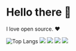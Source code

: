 # Hello there 👋

I love open source. ❤️

![Top Langs](https://github-profile-summary-cards.vercel.app/api/cards/profile-details?username=vn7n24fzkq&theme=vue)
![](http://github-profile-summary-cards.vercel.app/api/cards/repos-per-language?username=murataslaneu&theme=2077)
![](http://github-profile-summary-cards.vercel.app/api/cards/most-commit-language?username=murataslaneu&theme=2077)
![](http://github-profile-summary-cards.vercel.app/api/cards/stats?username=murataslaneu&theme=2077)
![](http://github-profile-summary-cards.vercel.app/api/cards/productive-time?username=murataslaneu&theme=2077&utcOffset=8)
